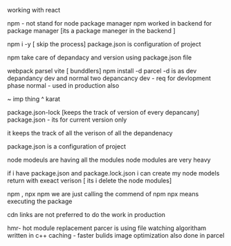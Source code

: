 working with react 

npm - not stand for node package manager 
      npm worked in backend for package manager
      [its a package maneger in the backend ]

npm i -y [ skip the process]
package.json is configuration of project 

npm take care of depandacy and version using package.json file

webpack parsel vite [ bunddlers]
npm install -d parcel 
-d is as dev depandancy
dev and normal two depancancy
dev - req for devlopment phase 
normal - used in production also

~ imp thing
^ karat

package.json-lock [keeps the track of version of every depancany]
package.json - its for current version only 

it keeps the track of all the verison of all the depandenacy

package.json is a configuration of project 

node modeuls are having all the modules
node modules are very heavy 

<!-- this is known as trans dependancyes -->


if i have package.json and package.lock.json i can create my node models return with exeact verison 
[ its i delete the node modules]

npm , npx 
npm we are just calling the commend of npm
npx means executing the package

cdn links are not preferred to do the work in production 

hmr- hot module replacement
parcer is using file watching  algoritham written in c++
caching - faster bulids
image optimization also done in parcel




